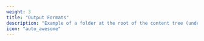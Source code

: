 ```yaml
---
weight: 3
title: "Output Formats"
description: "Example of a folder at the root of the content tree (under `/docs`)"
icon: "auto_awesome"
---
```

